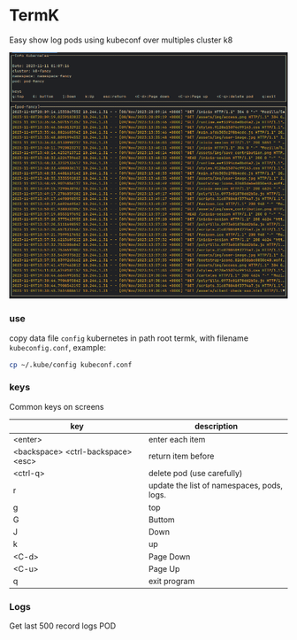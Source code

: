 # TermK

Easy show log pods using kubeconf over multiples cluster k8

![show_logs_one_pod.png](images%2Fshow_logs_one_pod.png)


### use 

copy data file `config` kubernetes in path root termk, with filename `kubeconfig.conf`, example:

```bash
cp ~/.kube/config kubeconf.conf
```

### keys

Common keys on screens 

| key                                     | description                                |  
|-----------------------------------------|--------------------------------------------|
| \<enter\>                               | enter each item                            | 
| \<backspace\> <ctrl-backspace\> \<esc\> | return item before                         | 
| \<ctrl-q\>                              | delete pod (use carefully)                 |
| r                                       | update the list of namespaces, pods, logs. |
| g                                       | top                                        |
| G                                       | Buttom                                     |
| J                                       | Down                                       |
| k                                       | up                                         |
| \<C-d\>                                 | Page Down                                  |
| \<C-u\>                                 | Page Up                                    |
| q                                       | exit program                               |

### Logs
Get last 500 record logs POD